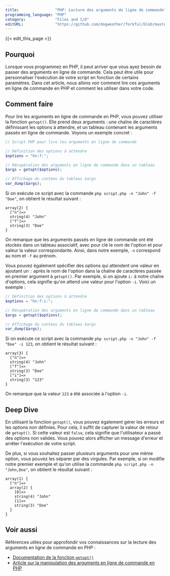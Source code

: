 ```yaml
---
title:                "PHP: Lecture des arguments de ligne de commande"
programming_language: "PHP"
category:             "Files and I/O"
editURL:              "https://github.com/dogweather/forkful/blob/master/content/fr/php/reading-command-line-arguments.md"
---
```


{{< edit_this_page >}}

## Pourquoi

Lorsque vous programmez en PHP, il peut arriver que vous ayez besoin de passer des arguments en ligne de commande. Cela peut être utile pour personnaliser l'exécution de votre script en fonction de certains paramètres. Dans cet article, nous allons voir comment lire ces arguments en ligne de commande en PHP et comment les utiliser dans votre code.

## Comment faire

Pour lire les arguments en ligne de commande en PHP, vous pouvez utiliser la fonction `getopt()`. Elle prend deux arguments : une chaîne de caractères définissant les options à attendre, et un tableau contenant les arguments passés en ligne de commande. Voyons un exemple concret :

```PHP
// Script PHP pour lire les arguments en ligne de commande

// Définition des options à attendre
$options = "hn:f:";

// Récupération des arguments en ligne de commande dans un tableau
$args = getopt($options);

// Affichage du contenu du tableau $args
var_dump($args);
```

Si on exécute ce script avec la commande `php script.php -n "John" -f "Doe"`, on obtient le résultat suivant :

```
array(2) {
  ["n"]=>
  string(4) "John"
  ["f"]=>
  string(3) "Doe"
}
```

On remarque que les arguments passés en ligne de commande ont été stockés dans un tableau associatif, avec pour clé le nom de l'option et pour valeur la valeur correspondante. Ainsi, dans notre exemple, `-n` correspond au nom et `-f` au prénom.

Vous pouvez également spécifier des options qui attendent une valeur en ajoutant un `:` après le nom de l'option dans la chaîne de caractères passée en premier argument à `getopt()`. Par exemple, si on ajoute `i:` à notre chaîne d'options, cela signifie qu'on attend une valeur pour l'option `-i`. Voici un exemple :

```PHP
// Définition des options à attendre
$options = "hn:f:i:";

// Récupération des arguments en ligne de commande dans un tableau
$args = getopt($options);

// Affichage du contenu du tableau $args
var_dump($args);
```

Si on exécute ce script avec la commande `php script.php -n "John" -f "Doe" -i 123`, on obtient le résultat suivant :

```
array(3) {
  ["n"]=>
  string(4) "John"
  ["f"]=>
  string(3) "Doe"
  ["i"]=>
  string(3) "123"
}
```

On remarque que la valeur `123` a été associée à l'option `-i`.

## Deep Dive

En utilisant la fonction `getopt()`, vous pouvez également gérer les erreurs et les options non définies. Pour cela, il suffit de capturer la valeur de retour de `getopt()`. Si cette valeur est `false`, cela signifie que l'utilisateur a passé des options non valides. Vous pouvez alors afficher un message d'erreur et arrêter l'exécution de votre script.

De plus, si vous souhaitez passer plusieurs arguments pour une même option, vous pouvez les séparer par des virgules. Par exemple, si on modifie notre premier exemple et qu'on utilise la commande `php script.php -n "John,Doe"`, on obtient le résultat suivant :

```
array(1) {
  ["n"]=>
  array(2) {
    [0]=>
    string(4) "John"
    [1]=>
    string(3) "Doe"
  }
}
```

## Voir aussi

Références utiles pour approfondir vos connaissances sur la lecture des arguments en ligne de commande en PHP :

- [Documentation de la fonction `getopt()`](https://www.php.net/manual/fr/function.getopt.php)
- [Article sur la manipulation des arguments en ligne de commande en PHP](https://www.php.net/manual/fr/features.commandline.php)